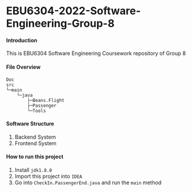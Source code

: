 # EBU6304-2022-Software-Engineering-Group-8

#### Introduction
This is EBU6304 Software Engineering Coursework repository of Group 8

#### File Overview
```
Doc
src
└─main
    └─java
        ├─Beans.Flight
        ├─Passenger
        └─Tools
```

#### Software Structure
1. Backend System
2. Frontend System

#### How to run this project

1. Install `jdk1.8.0`
2. Import this project into `IDEA`
3. Go into `CheckIn.PassengerEnd.java` and run the `main` method
